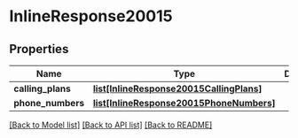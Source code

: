 # InlineResponse20015

## Properties
Name | Type | Description | Notes
------------ | ------------- | ------------- | -------------
**calling_plans** | [**list[InlineResponse20015CallingPlans]**](InlineResponse20015CallingPlans.md) |  | [optional] 
**phone_numbers** | [**list[InlineResponse20015PhoneNumbers]**](InlineResponse20015PhoneNumbers.md) |  | [optional] 

[[Back to Model list]](../README.md#documentation-for-models) [[Back to API list]](../README.md#documentation-for-api-endpoints) [[Back to README]](../README.md)

